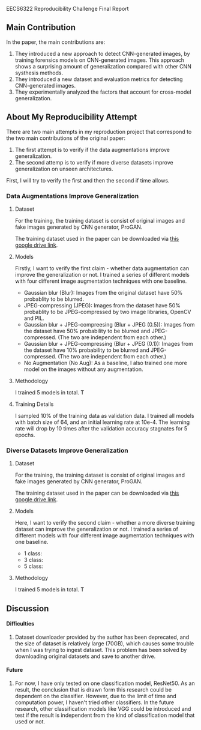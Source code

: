 EECS6322 Reproducibility Challenge Final Report

## Main Contribution

In the paper, the main contributions are:

1.  They introduced a new approach to detect CNN-generated images, by training forensics models on CNN-generated images. This approach shows a surprising amount of generalization compared with other CNN systhesis methods. 
2. They introduced a new dataset and evaluation metrics for detecting CNN-generated images.
3. They experimentally analyzed the factors that account for cross-model generalization.





## About My Reproducibility Attempt

There are two main attempts in my reproduction project that correspond to the two main contributions of the original paper:

1. The first attempt is to verify if the data augmentations improve generalization.
2. The second attemp is to verify if more diverse datasets improve generalization on unseen architectures.

First, I will try to verify the first and then the second if time allows.

### Data Augmentations Improve Generalization

1. Dataset

   For the training, the training dataset is consist of original images and fake images generated by CNN generator, ProGAN. 

   The training dataset used in the paper can be downloaded via [this google drive link](https://drive.google.com/file/d/1iVNBV0glknyTYGA9bCxT_d0CVTOgGcKh/view).

2. Models

   Firstly, I want to verify the first claim - whether data augmentation can improve the generalization or not. I trained a series of different models with four different image augmentation techniques with one baseline.

   - Gaussian blur (Blur): Images from the original dataset have 50% probablity to be blurred.
   - JPEG-compressing (JPEG): Images from the dataset have 50% probablity to be JPEG-compressed by two image libraries, OpenCV and PIL.
   - Gaussian blur + JPEG-compreesing (Blur + JPEG (0.5)): Images from the dataset have 50% probability to be blurred and JPEG-compressed. (The two are independent from each other.)
   - Gaussian blur + JPEG-compressing (Blur + JPEG (0.1)): Images from the dataset have 10% probability to be blurred and JPEG-compressed. (The two are independent from each other.)
   - No Augmentation (No Aug): As a baseline, I also trained one more model on the images without any augmentation.

3. Methodology

   I trained 5 models in total. T

   

   

   

4. Training Details

   I sampled 10% of the training data as validation data. I trained all models with batch size of 64, and an initial learning rate at 10e-4. The learning rate will drop by 10 times after the validation accuracy stagnates for 5 epochs.

### 









### Diverse Datasets Improve Generalization

1. Dataset

   For the training, the training dataset is consist of original images and fake images generated by CNN generator, ProGAN. 

   The training dataset used in the paper can be downloaded via [this google drive link](https://drive.google.com/file/d/1iVNBV0glknyTYGA9bCxT_d0CVTOgGcKh/view).

2. Models

   Here, I want to verify the second claim - whether a more diverse training dataset can improve the generalization or not. I trained a series of different models with four different image augmentation techniques with one baseline.

   - 1 class: 
   - 3 class:
   - 5 class:

3. Methodology

   I trained 5 models in total. T









## Discussion

#### Difficulties

1. Dataset downloader provided by the author has been deprecated, and the size of dataset is relatively large (70GB), which causes some trouble when I was trying to ingest dataset. This problem has been solved by downloading original datasets and save to another drive. 

#### Future

1. For now, I have only tested on one classification model, ResNet50. As an result, the conclusion that is drawn form this research could be dependent on the classifier. However, due to the limit of time and computation power, I haven't tried other classifiers. In the future research, other classification models like VGG could be introduced and test if the result is independent from the kind of classification model that used or not. 